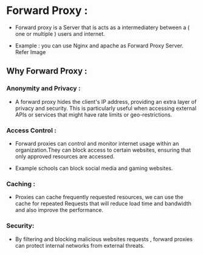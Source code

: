 # Forward Proxy :
* Forward proxy is a Server that is acts as a intermediatery between a ( one or multiple ) users and internet.

* Example : you can use Nginx and apache as Forward Proxy Server. Refer Image

## Why Forward Proxy :

### Anonymity and Privacy :
* A forward proxy hides the client's IP address, providing an extra layer of privacy and security.
  This is particularly useful when accessing external APIs or services that might have rate limits 
  or geo-restrictions.


### Access Control :
* Forward proxies can control and monitor internet usage within an organization.They can block access 
  to certain websites,  ensuring that only approved resources are accessed.

* Example schools can block social media and gaming websites.


### Caching :
* Proxies can cache frequently requested resources, we can use the cache for repeated Requests
  that will reduce load time and bandwidth and also improve the performance.
                      
### Security:
* By filtering and blocking malicious websites requests , forward proxies can protect internal networks 
  from external threats.
